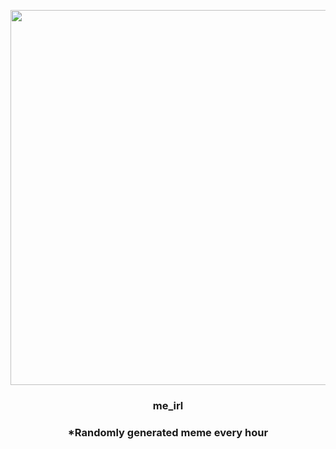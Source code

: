 <p align="center">
        <img src="https://i.redd.it/wx8javfhril91.jpg" width="600" height="600">
        </p>
        <h3 align="center">me_irl</h3>
        <h3 align="center">*Randomly generated meme every hour</h3>
    